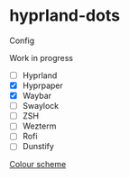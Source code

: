 # hyprland-dots
Config

Work in progress

- [ ] Hyprland
- [x] Hyprpaper
- [x] Waybar
- [ ] Swaylock
- [ ] ZSH
- [ ] Wezterm
- [ ] Rofi
- [ ] Dunstify

[Colour scheme](https://github.com/morhetz/gruvbox)
